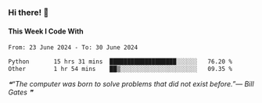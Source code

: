 ### Hi there! 👋

#### This Week I Code With
<!--START_SECTION:waka-->

```txt
From: 23 June 2024 - To: 30 June 2024

Python       15 hrs 31 mins  ███████████████████░░░░░░   76.20 %
Other        1 hr 54 mins    ██▒░░░░░░░░░░░░░░░░░░░░░░   09.35 %
```

<!--END_SECTION:waka-->

<!--STARTS_HERE_QUOTE_README-->
<i>❝“The computer was born to solve problems that did not exist before.”— Bill Gates    ❞</i>
<!--ENDS_HERE_QUOTE_README-->
